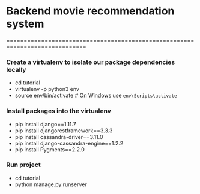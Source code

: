 # Backend movie recommendation system
=============================================================================
### Create a virtualenv to isolate our package dependencies locally
- cd tutorial
- virtualenv -p python3 env
- source env/bin/activate  # On Windows use `env\Scripts\activate`

### Install packages into the virtualenv
- pip install django==1.11.7
- pip install djangorestframework==3.3.3
- pip install cassandra-driver==3.11.0
- pip install django-cassandra-engine==1.2.2
- pip install Pygments==2.2.0

### Run project
- cd tutorial
- python manage.py runserver